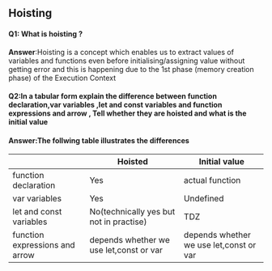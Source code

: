 ## Hoisting 

#### Q1: What is hoisting ? 

**Answer**:Hoisting is a concept which enables us to extract values of variables and functions even before initialising/assigning value without getting error and this is happening due to the 1st phase (memory creation phase) of the Execution Context

#### Q2:In a tabular form explain the difference between function declaration,var variables ,let and const variables and function expressions and arrow , Tell whether they are hoisted and what is the initial value 

#### **Answer**:The follwing table illustrates the  differences 

|                                | Hoisted                                 | Initial value                           |
| ------------------------------ | --------------------------------------- | --------------------------------------- |
| function declaration           | Yes                                     | actual function                         |
| var variables                  | Yes                                     | Undefined                               |
| let and const variables        | No(technically yes but not in practise) | TDZ<uninitilaized>                      |
| function expressions and arrow | depends whether we use let,const or var | depends whether we use let,const or var |

